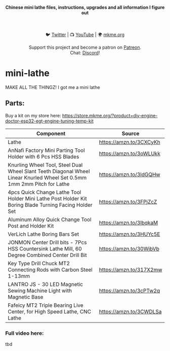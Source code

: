 <p align="center">
<b>Chinese mini lathe files, instructions, upgrades and all information I figure out  </b><br>
<br><br>
<br>🐦 <a href="https://twitter.com/mkmeorg">Twitter</a>
| 📺 <a href="https://www.youtube.com/mkmeorg">YouTube</a>
| 🌍 <a href="http://www.mkme.org">mkme.org</a><br>
<br>
Support this project and become a patron on <a href="https://www.patreon.com/EricWilliam">Patreon</a>.<br>
Chat: <a href="https://discord.gg/j9S4Fgv">Discord</a></b>!
</p>

# mini-lathe

MAKE ALL THE THINGZ!  I got me a mini lathe


## Parts:


Buy a kit on my store here: https://store.mkme.org/?product=diy-engine-doctor-esp32-egt-engine-tuning-temp-kit


|     Component    | Source  |
| ---------- |----------------|
| Lathe | https://amzn.to/3CXCyKh
| AnNafi Factory Mini Parting Tool Holder with 6 Pcs HSS Blades | https://amzn.to/3oWLUkk
| Knurling Wheel Tool, Steel Dual Wheel Slant Teeth Diagonal Wheel Linear Knurled Wheel Set 0.5mm 1mm 2mm Pitch for Lathe | https://amzn.to/3ldGQHw
| 4pcs Quick Change Lathe Tool Holder Mini Lathe Post Holder Kit Boring Blade Turning Facing Holder Set | https://amzn.to/3FPjZcZ
| Aluminum Alloy Quick Change Tool Post and Holder Kit  | https://amzn.to/3lbqkaM
| VerLich Lathe Boring Bars Set | https://amzn.to/3HUYc5E
| JONMON Center Drill bits - 7Pcs HSS Countersink Lathe Mill, 60 Degree Combined Center Drill Bit | https://amzn.to/30WjbVb
| Key Type Drill Chuck MT2 Connecting Rods with Carbon Steel 1-13mm | https://amzn.to/317X2mw
| LANTRO JS - 30 LED Magnetic Sewing Machine Light with Magnetic Base    | https://amzn.to/3cPTw2q
| Fafeicy MT2 Triple Bearing Live Center, for High Speed Lathe, CNC Lathe | https://amzn.to/3CWDLSa

### Full video here:

tbd